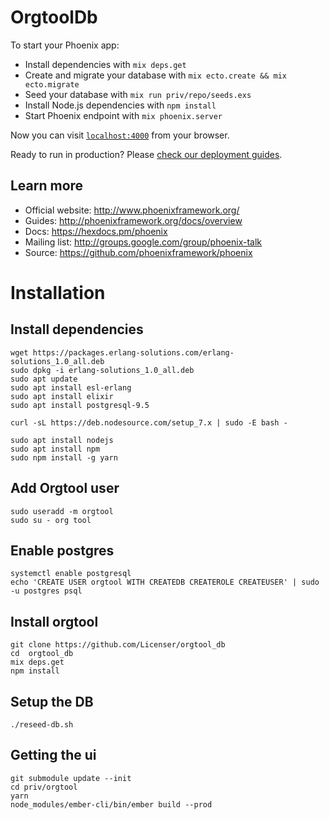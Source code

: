 # OrgtoolDb

To start your Phoenix app:

  * Install dependencies with `mix deps.get`
  * Create and migrate your database with `mix ecto.create && mix ecto.migrate`
  * Seed your database with `mix run priv/repo/seeds.exs`
  * Install Node.js dependencies with `npm install`
  * Start Phoenix endpoint with `mix phoenix.server`

Now you can visit [`localhost:4000`](http://localhost:4000) from your browser.

Ready to run in production? Please [check our deployment guides](http://www.phoenixframework.org/docs/deployment).

## Learn more

  * Official website: http://www.phoenixframework.org/
  * Guides: http://phoenixframework.org/docs/overview
  * Docs: https://hexdocs.pm/phoenix
  * Mailing list: http://groups.google.com/group/phoenix-talk
  * Source: https://github.com/phoenixframework/phoenix



# Installation
## Install dependencies
```
wget https://packages.erlang-solutions.com/erlang-solutions_1.0_all.deb
sudo dpkg -i erlang-solutions_1.0_all.deb
sudo apt update
sudo apt install esl-erlang
sudo apt install elixir
sudo apt install postgresql-9.5

curl -sL https://deb.nodesource.com/setup_7.x | sudo -E bash -

sudo apt install nodejs
sudo apt install npm
sudo npm install -g yarn
```


## Add Orgtool user
```
sudo useradd -m orgtool
sudo su - org tool
```


## Enable postgres
```
systemctl enable postgresql
echo 'CREATE USER orgtool WITH CREATEDB CREATEROLE CREATEUSER' | sudo -u postgres psql
```


## Install orgtool
```
git clone https://github.com/Licenser/orgtool_db
cd  orgtool_db
mix deps.get
npm install
```

## Setup the DB

```
./reseed-db.sh
```

## Getting the ui
```
git submodule update --init
cd priv/orgtool
yarn
node_modules/ember-cli/bin/ember build --prod
```

